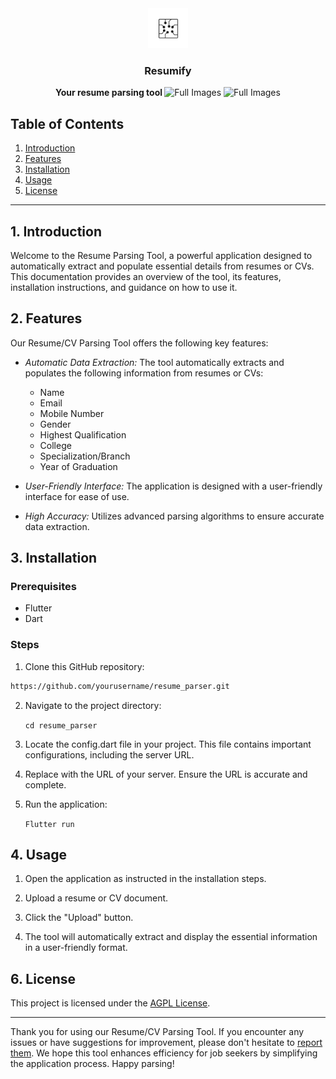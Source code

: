 
<div align="center">
  <a href="https://hoppscotch.io](https://github.com/Schematic-Bytes/Resumify/">
    <img
      src="./assets/images/logo.png"
      alt="Resumify"
      height="64"
    />
  </a>
  <h3>
    <b>
      Resumify
    </b>
  </h3>
  <b>
    Your resume parsing tool
  </b>
      <img
      src="./assets/images/Frame 2087324655.webp"
      alt="Full Images"
      height="600"
    />
        <img
      src=".assets/images/301shots_so.webp"
      alt="Full Images"
      height="600"
    />
  
</div>

## Table of Contents
1. [Introduction](#introduction)
2. [Features](#features)
3. [Installation](#installation)
4. [Usage](#usage)
5. [License](#license)

---

## 1. Introduction <a name="introduction"></a>

Welcome to the Resume Parsing Tool, a powerful application designed to automatically extract and populate essential details from resumes or CVs. This documentation provides an overview of the tool, its features, installation instructions, and guidance on how to use it.

## 2. Features <a name="features"></a>

Our Resume/CV Parsing Tool offers the following key features:

- *Automatic Data Extraction:* The tool automatically extracts and populates the following information from resumes or CVs:
  - Name
  - Email
  - Mobile Number
  - Gender
  - Highest Qualification
  - College
  - Specialization/Branch
  - Year of Graduation

- *User-Friendly Interface:* The application is designed with a user-friendly interface for ease of use.

- *High Accuracy:* Utilizes advanced parsing algorithms to ensure accurate data extraction.

## 3. Installation <a name="installation"></a>

### Prerequisites
- Flutter
- Dart

### Steps
1. Clone this GitHub repository:

  ```bash
https://github.com/yourusername/resume_parser.git
```

2. Navigate to the project directory:

   `cd resume_parser`
   
3. Locate the config.dart file in your project. This file contains important configurations, including the server URL.

4. Replace with the URL of your server. Ensure the URL is accurate and complete.

5. Run the application:
   
   `Flutter run`
   

## 4. Usage <a name="usage"></a>

1. Open the application as instructed in the installation steps.

2. Upload a resume or CV document.

3. Click the "Upload" button.

4. The tool will automatically extract and display the essential information in a user-friendly format.


## 6. License <a name="license"></a>

This project is licensed under the [AGPL License](LICENSE).

---

Thank you for using our Resume/CV Parsing Tool. If you encounter any issues or have suggestions for improvement, please don't hesitate to [report them](https://github.com/yourusername/resume-cv-parser/issues). We hope this tool enhances efficiency for job seekers by simplifying the application process. Happy parsing!

